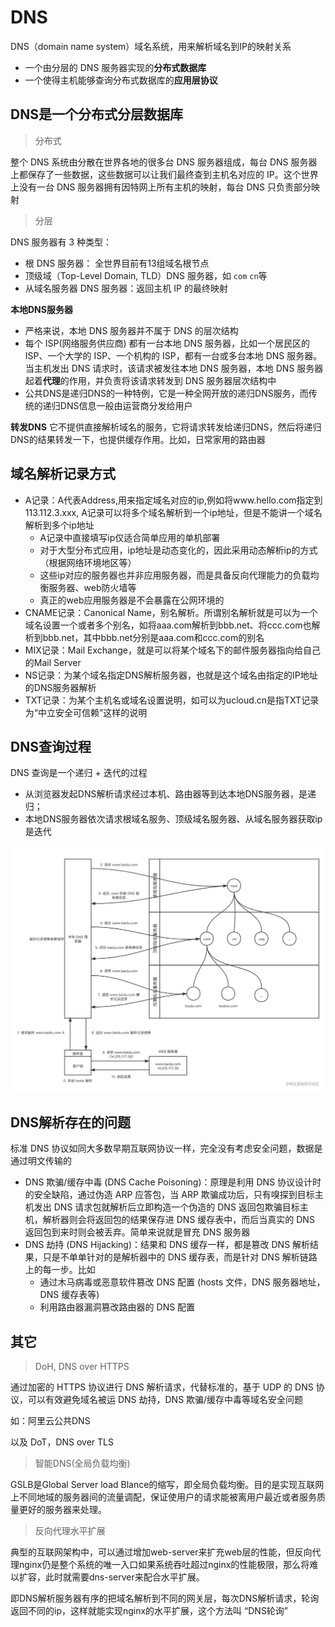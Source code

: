 # DNS
DNS（domain name system）域名系统，用来解析域名到IP的映射关系
- 一个由分层的 DNS 服务器实现的**分布式数据库**
- 一个使得主机能够查询分布式数据库的**应用层协议**

## DNS是一个分布式分层数据库

> 分布式

整个 DNS 系统由分散在世界各地的很多台 DNS 服务器组成，每台 DNS 服务器上都保存了一些数据，这些数据可以让我们最终查到主机名对应的 IP。这个世界上没有一台 DNS 服务器拥有因特网上所有主机的映射，每台 DNS 只负责部分映射

> 分层

DNS 服务器有 3 种类型：
- 根 DNS 服务器： 全世界目前有13组域名根节点
- 顶级域（Top-Level Domain, TLD）DNS 服务器，如 `com` `cn`等
- 从域名服务器 DNS 服务器：返回主机 IP 的最终映射

**本地DNS服务器**
- 严格来说，本地 DNS 服务器并不属于 DNS 的层次结构
- 每个 ISP(网络服务供应商) 都有一台本地 DNS 服务器，比如一个居民区的 ISP、一个大学的 ISP、一个机构的 ISP，都有一台或多台本地 DNS 服务器。当主机发出 DNS 请求时，该请求被发往本地 DNS 服务器，本地 DNS 服务器起着**代理**的作用，并负责将该请求转发到 DNS 服务器层次结构中
- 公共DNS是递归DNS的一种特例，它是一种全网开放的递归DNS服务，而传统的递归DNS信息一般由运营商分发给用户

**转发DNS**
它不提供直接解析域名的服务，它将请求转发给递归DNS，然后将递归DNS的结果转发一下，也提供缓存作用。比如，日常家用的路由器

## 域名解析记录方式

- A记录：A代表Address,用来指定域名对应的ip,例如将www.hello.com指定到 113.112.3.xxx, A记录可以将多个域名解析到一个ip地址，但是不能讲一个域名解析到多个ip地址
  - A记录中直接填写ip仅适合简单应用的单机部署
  - 对于大型分布式应用，ip地址是动态变化的，因此采用动态解析ip的方式（根据网络环境地区等）
  - 这些ip对应的服务器也并非应用服务器，而是具备反向代理能力的负载均衡服务器、web防火墙等
  - 真正的web应用服务器是不会暴露在公网环境的
- CNAME记录：Canonical Name，别名解析。所谓别名解析就是可以为一个域名设置一个或者多个别名，如将aaa.com解析到bbb.net、将ccc.com也解析到bbb.net，其中bbb.net分别是aaa.com和ccc.com的别名
- MIX记录：Mail Exchange，就是可以将某个域名下的邮件服务器指向给自己的Mail Server
- NS记录：为某个域名指定DNS解析服务器，也就是这个域名由指定的IP地址的DNS服务器解析
- TXT记录：为某个主机名或域名设置说明，如可以为ucloud.cn是指TXT记录为“中立安全可信赖”这样的说明

## DNS查询过程

DNS 查询是一个递归 + 迭代的过程
- 从浏览器发起DNS解析请求经过本机、路由器等到达本地DNS服务器，是递归；
- 本地DNS服务器依次请求根域名服务、顶级域名服务器、从域名服务器获取ip是迭代

![](./asset/DNS.png)

## DNS解析存在的问题

标准 DNS 协议如同大多数早期互联网协议一样，完全没有考虑安全问题，数据是通过明文传输的
- DNS 欺骗/缓存中毒 (DNS Cache Poisoning)：原理是利用 DNS 协议设计时的安全缺陷，通过伪造 ARP 应答包，当 ARP 欺骗成功后，只有嗅探到目标主机发出 DNS 请求包就解析后立即构造一个伪造的 DNS 返回包欺骗目标主机，解析器则会将返回包的结果保存进 DNS 缓存表中，而后当真实的 DNS 返回包到来时则会被丢弃。简单来说就是冒充 DNS 服务器
- DNS 劫持 (DNS Hijacking)：结果和 DNS 缓存一样，都是篡改 DNS 解析结果，只是不单单针对的是解析器中的 DNS 缓存表，而是针对 DNS 解析链路上的每一步。比如
  - 通过木马病毒或恶意软件篡改 DNS 配置 (hosts 文件，DNS 服务器地址，DNS 缓存表等)
  - 利用路由器漏洞篡改路由器的 DNS 配置

## 其它

> DoH, DNS over HTTPS

通过加密的 HTTPS 协议进行 DNS 解析请求，代替标准的，基于 UDP 的 DNS 协议，可以有效避免域名被运 DNS 劫持，DNS 欺骗/缓存中毒等域名安全问题

如：阿里云公共DNS

以及 DoT，DNS over TLS

> 智能DNS(全局负载均衡)

GSLB是Global Server load Blance的缩写，即全局负载均衡。目的是实现互联网上不同地域的服务器间的流量调配，保证使用户的请求能被离用户最近或者服务质量更好的服务器来处理。

> 反向代理水平扩展

典型的互联网架构中，可以通过增加web-server来扩充web层的性能，但反向代理nginx仍是整个系统的唯一入口如果系统吞吐超过nginx的性能极限，那么将难以扩容，此时就需要dns-server来配合水平扩展。

即DNS解析服务器有序的把域名解析到不同的网关层，每次DNS解析请求，轮询返回不同的ip，这样就能实现nginx的水平扩展，这个方法叫 “DNS轮询”
